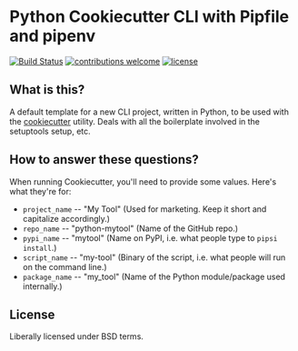 # Python Cookiecutter CLI with Pipfile and pipenv

[![Build Status](https://travis-ci.org/menzenski/cookiecutter-python-cli.svg?branch=develop)](https://travis-ci.org/menzenski/cookiecutter-python-cli) [![contributions welcome](https://img.shields.io/badge/contributions-welcome-brightgreen.svg?style=flat)](https://github.com/menzenski/cookiecutter-python-cli/issues) [![license](https://img.shields.io/github/license/menzenski/cookiecutter-python-cli.svg?style=flat)](https://github.com/menzenski/cookiecutter-python-cli/blob/develop/LICENSE.md)

## What is this?

A default template for a new CLI project, written in Python, to be used
with the [cookiecutter](https://cookiecutter.readthedocs.io) utility.
Deals with all the boilerplate involved in the setuptools setup, etc.

## How to answer these questions?

When running Cookiecutter, you'll need to provide some values.
Here's what they're for:

* `project_name` -- "My Tool"   (Used for marketing.  Keep it short and capitalize accordingly.)
* `repo_name` -- "python-mytool"  (Name of the GitHub repo.)
* `pypi_name` -- "mytool"   (Name on PyPI, i.e. what people type to `pipsi install`.)
* `script_name` -- "my-tool"  (Binary of the script, i.e. what people will run on the command line.)
* `package_name` -- "my_tool"  (Name of the Python module/package used internally.)

## License

Liberally licensed under BSD terms.
